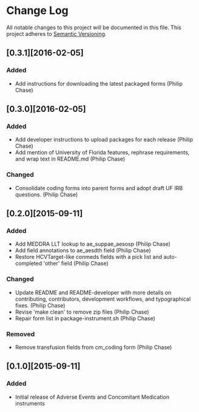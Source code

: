 # Change Log
All notable changes to this project will be documented in this file.
This project adheres to [Semantic Versioning](http://semver.org/).

## [0.3.1][2016-02-05]
### Added
- Add instructions for downloading the latest packaged forms (Philip Chase)

## [0.3.0][2016-02-05]
### Added
- Add developer instructions to upload packages for each release (Philip Chase)
- Add mention of University of Florida features, rephrase requirements, and wrap text in README.md (Philip Chase)

### Changed
- Consolidate coding forms into parent forms and adopt draft UF IRB questions. (Philip Chase)


## [0.2.0][2015-09-11]
### Added
- Add MEDDRA LLT lookup to ae_suppae_aesosp (Philip Chase)
- Add field annotations to ae_aesdth field (Philip Chase)
- Restore HCVTarget-like conmeds fields with a pick list and auto-completed 'other' field (Philip Chase)

### Changed
- Update README and README-developer with more details on contributing, contributors, development workflows, and typographical fixes. (Philip Chase)
- Revise 'make clean' to remove zip files (Philip Chase)
- Repair form list in package-instrument.sh (Philip Chase)

### Removed
- Remove transfusion fields from cm_coding form (Philip Chase)


## [0.1.0][2015-09-11]
### Added
- Initial release of Adverse Events and Concomitant Medication instruments

